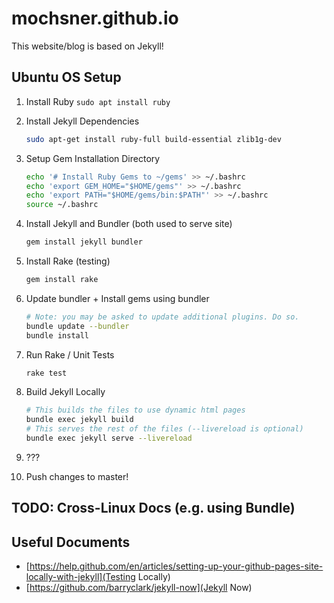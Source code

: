 # mochsner.github.io

This website/blog is based on Jekyll!

## Ubuntu OS Setup

1. Install Ruby `sudo apt install ruby`

2. Install Jekyll Dependencies

    ```bash
    sudo apt-get install ruby-full build-essential zlib1g-dev
    ```

3. Setup Gem Installation Directory

    ```bash
    echo '# Install Ruby Gems to ~/gems' >> ~/.bashrc
    echo 'export GEM_HOME="$HOME/gems"' >> ~/.bashrc
    echo 'export PATH="$HOME/gems/bin:$PATH"' >> ~/.bashrc
    source ~/.bashrc
    ```

4. Install Jekyll and Bundler (both used to serve site)

    ```bash
    gem install jekyll bundler
    ```

5. Install Rake (testing)

    ```bash
    gem install rake
    ```

6. Update bundler + Install gems using bundler

    ```bash
    # Note: you may be asked to update additional plugins. Do so.
    bundle update --bundler
    bundle install
    ```

7. Run Rake / Unit Tests

    ```bash
    rake test
    ```

8. Build Jekyll Locally

    ```bash
    # This builds the files to use dynamic html pages
    bundle exec jekyll build
    # This serves the rest of the files (--livereload is optional)
    bundle exec jekyll serve --livereload
    ```

9. ???

10. Push changes to master!

## TODO: Cross-Linux Docs (e.g. using Bundle)

## Useful Documents

* [https://help.github.com/en/articles/setting-up-your-github-pages-site-locally-with-jekyll](Testing Locally)
* [https://github.com/barryclark/jekyll-now](Jekyll Now)

